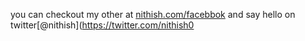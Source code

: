 you can checkout my other at [nithish.com/facebbok](https://nithish.com/) and say hello on twitter[@nithish](https://twitter.com/nithish0
